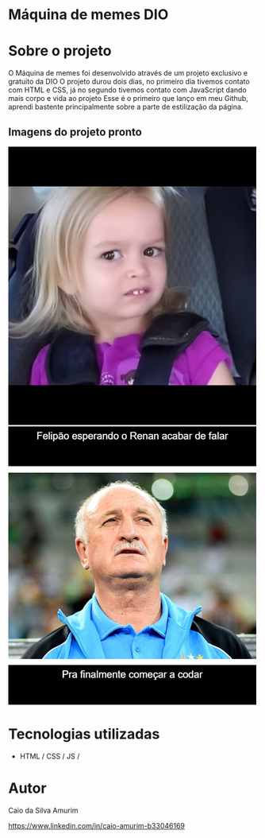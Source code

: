 # Máquina de memes DIO

# Sobre o projeto

O Máquina de memes foi desenvolvido através de um projeto exclusivo e gratuito da DIO
O projeto durou dois dias, no primeiro dia tivemos contato com HTML e CSS, já no segundo tivemos contato com JavaScript dando mais corpo e vida ao projeto
Esse é o primeiro que lanço em meu Github, aprendi bastente principalmente sobre a parte de estilização da página.

## Imagens do projeto pronto

![Mobile 1](https://github.com/AmurimDevs/maquinas-de-memesDIO/blob/main/assents/layout.png) ![Mobile 2](https://github.com/AmurimDevs/maquinas-de-memesDIO/blob/main/assents/my-meme.png)

# Tecnologias utilizadas

- HTML / CSS / JS / 

# Autor

Caio da Silva Amurim

https://www.linkedin.com/in/caio-amurim-b33046169

